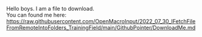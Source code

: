 Hello boys. I am a file to download.  
You can found me here:   
https://raw.githubusercontent.com/OpenMacroInput/2022_07_30_IFetchFileFromRemoteIntoFolders_TrainingField/main/GithubPointer/DownloadMe.md

